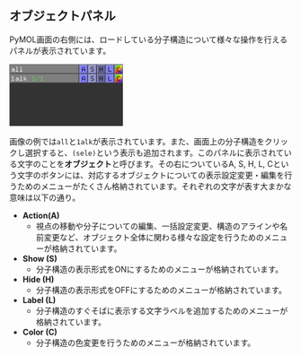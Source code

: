 ## オブジェクトパネル
PyMOL画面の右側には、ロードしている分子構造について様々な操作を行えるパネルが表示されています。

<img src="./image/viewer/objectpanel1.png" width="40%">

画像の例では`all`と`1alk`が表示されています。また、画面上の分子構造をクリックし選択すると、`(sele)`という表示も追加されます。このパネルに表示されている文字のことを**オブジェクト**と呼びます。その右についているA, S, H, L, Cという文字のボタンには、対応するオブジェクトについての表示設定変更・編集を行うためのメニューがたくさん格納されています。それぞれの文字が表す大まかな意味は以下の通り。
- **Action(A)**
    - 視点の移動や分子についての編集、一括設定変更、構造のアラインや名前変更など、オブジェクト全体に関わる様々な設定を行うためのメニューが格納されています。
- **Show (S)**
    - 分子構造の表示形式をONにするためのメニューが格納されています。
- **Hide (H)**
    - 分子構造の表示形式をOFFにするためのメニューが格納されています。
- **Label (L)**
    - 分子構造のすぐそばに表示する文字ラベルを追加するためのメニューが格納されています。
- **Color (C)**
    - 分子構造の色変更を行うためのメニューが格納されています。
